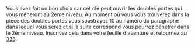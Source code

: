 Vous avez fait un bon choix car cet clé peut ouvrir les doubles portes qui vous méneront au 2ème niveau. Au moment où vous vous trouverez dans la pièce des doubles portes vous soustrayez 10 au numéro du paragraphe dans lequel vous serez et si la suite correspond vous pourrez pénétrer dans le 2éme niveau. Inscrivez cela dans votre feuille d'aventure et retournez au [328](328).